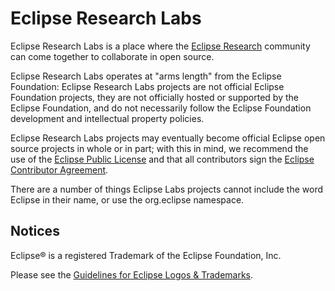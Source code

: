 # Eclipse Research Labs

Eclipse Research Labs is a place where the [Eclipse Research](https://www.eclipse.org/org/research/) community can come together to collaborate in open source.

Eclipse Research Labs operates at "arms length" from the Eclipse Foundation: Eclipse Research Labs projects are not official Eclipse Foundation projects, they are not officially hosted or supported by the Eclipse Foundation, and do not necessarily follow the Eclipse Foundation development and intellectual property policies. 

Eclipse Research Labs projects may eventually become official Eclipse open source projects in whole or in part; with this in mind, we recommend the use of the [Eclipse Public License](https://www.eclipse.org/legal/epl-2.0/) and that all contributors sign the [Eclipse Contributor Agreement](https://www.eclipse.org/legal/ECA.php).

There are a number of things Eclipse Labs projects cannot include the word Eclipse in their name, or use the org.eclipse namespace.

## Notices
Eclipse&reg; is a registered Trademark of the Eclipse Foundation, Inc.

Please see the [Guidelines for Eclipse Logos & Trademarks](https://eclipse.org/legal/logo_guidelines.php).
